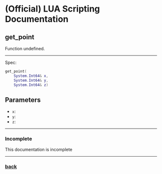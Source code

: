 
# (Official) LUA Scripting Documentation

## get_point

Function undefined.

___

Spec:

```lua
get_point(
	System.Int64& x,
	System.Int64& y,
	System.Int64& z)
```

## Parameters

- `x`: 
- `y`: 
- `z`: 

___

### Incomplete

This documentation is incomplete

___

### [back](../getters)
